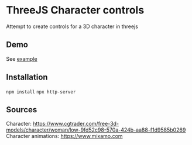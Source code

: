 # ThreeJS Character controls
Attempt to create controls for a 3D character in threejs

## Demo
See [example](https://nicolasjaussaud.me/examples/character-controls)

## Installation
`npm install`
`npx http-server`

## Sources
Character: https://www.cgtrader.com/free-3d-models/character/woman/low-9fd52c98-570a-424b-aa88-f1d9585b0269
Character animations: https://www.mixamo.com